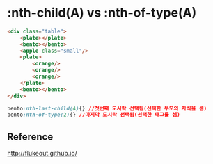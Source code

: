 # :nth-child(A) vs :nth-of-type(A)

```html
<div class="table">
    <plate></plate>
    <bento></bento>
    <apple class="small"/>
    <plate>
        <orange/>
        <orange/>
        <orange/>
    </plate>
    <bento></bento>
</div>
```

```css
bento:nth-last-child(4){} //첫번째 도시락 선택됨(선택한 부모의 자식을 셈)
bento:nth-of-type(2){} //마지막 도시락 선택됨(선택한 태그를 셈)
```

## Reference
http://flukeout.github.io/

